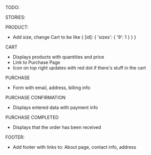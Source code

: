 TODO:

STORIES:

PRODUCT:

- Add size, change Cart to be like { [id]: { 'sizes': { '9': 1 } } }

CART

- Displays products with quantities and price
- Link to Purchase Page
- Icon on top right updates with red dot if there's stuff in the cart

PURCHASE

- Form with email, address, billing info

PURCHASE CONFIRMATION

- Displays entered data with payment info

PURCHASE COMPLETED

- Displays that the order has been received

FOOTER:

- Add footer with links to: About page, contact info, address
